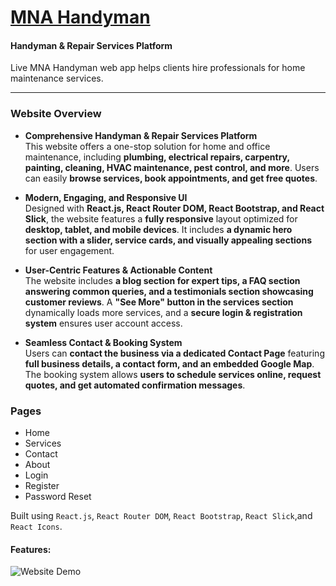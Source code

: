 # [MNA Handyman](https://mna-handyman.netlify.app/)

#### Handyman & Repair Services Platform
Live
MNA Handyman web app helps clients hire professionals for home maintenance services.

---

### **Website Overview**

- **Comprehensive Handyman & Repair Services Platform**  
  This website offers a one-stop solution for home and office maintenance, including **plumbing, electrical repairs, carpentry, painting, cleaning, HVAC maintenance, pest control, and more**. Users can easily **browse services, book appointments, and get free quotes**.

- **Modern, Engaging, and Responsive UI**  
  Designed with **React.js, React Router DOM, React Bootstrap, and React Slick**, the website features a **fully responsive** layout optimized for **desktop, tablet, and mobile devices**. It includes **a dynamic hero section with a slider, service cards, and visually appealing sections** for user engagement.

- **User-Centric Features & Actionable Content**  
  The website includes **a blog section for expert tips, a FAQ section answering common queries, and a testimonials section showcasing customer reviews**. A **"See More" button in the services section** dynamically loads more services, and a **secure login & registration system** ensures user account access.

- **Seamless Contact & Booking System**  
  Users can **contact the business via a dedicated Contact Page** featuring **full business details, a contact form, and an embedded Google Map**. The booking system allows **users to schedule services online, request quotes, and get automated confirmation messages**.

### Pages

- Home
- Services
- Contact
- About
- Login
- Register
- Password Reset

Built using `React.js`, `React Router DOM`, `React Bootstrap`, `React Slick`,and `React Icons`.

#### Features:

![Website Demo](mna-handyman-website.png)
